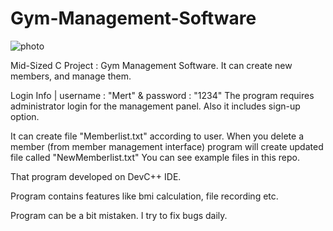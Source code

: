 # Gym-Management-Software
![photo](https://github.com/mertfozzy/Gym-Management-Software/blob/main/ScreenShot-Program.png?raw=true)

Mid-Sized C Project : Gym Management Software. It can create new members, and manage them.

Login Info | username : "Mert" & password : "1234" 
The program requires administrator login for the management panel. Also it includes sign-up option.

It can create file "Memberlist.txt" according to user. When you delete a member (from member management interface) program will create updated file called "NewMemberlist.txt" You can see example files in this repo.

That program developed on DevC++ IDE.

Program contains features like bmi calculation, file recording etc.

Program can be a bit mistaken. I try to fix bugs daily.
